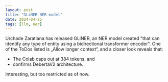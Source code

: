 ```yaml
---
layout: post
title: "GLiNER NER model"
date: 2024-04-25
tags: [llm, ner]
---
```


Urchade Zaratiana has released GLiNER, an NER model created "that can identify any type of entity using a bidirectional transformer encoder". One of the ToDos listed is „Allow longer context“, and a closer look reveals that:
 * The Colab caps out at 384 tokens, and
 * confirms DebertaV2 architecture.

Interesting, but too restricted as of now.